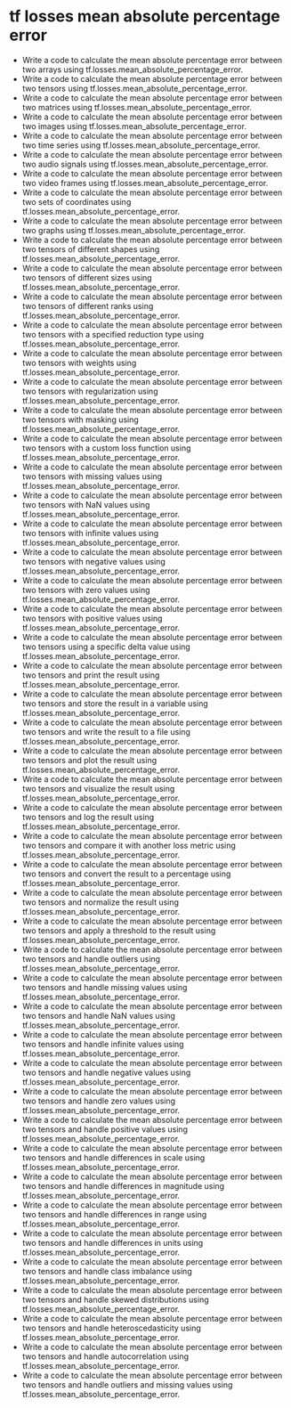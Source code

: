 # tf losses mean absolute percentage error

- Write a code to calculate the mean absolute percentage error between two arrays using tf.losses.mean_absolute_percentage_error.
- Write a code to calculate the mean absolute percentage error between two tensors using tf.losses.mean_absolute_percentage_error.
- Write a code to calculate the mean absolute percentage error between two matrices using tf.losses.mean_absolute_percentage_error.
- Write a code to calculate the mean absolute percentage error between two images using tf.losses.mean_absolute_percentage_error.
- Write a code to calculate the mean absolute percentage error between two time series using tf.losses.mean_absolute_percentage_error.
- Write a code to calculate the mean absolute percentage error between two audio signals using tf.losses.mean_absolute_percentage_error.
- Write a code to calculate the mean absolute percentage error between two video frames using tf.losses.mean_absolute_percentage_error.
- Write a code to calculate the mean absolute percentage error between two sets of coordinates using tf.losses.mean_absolute_percentage_error.
- Write a code to calculate the mean absolute percentage error between two graphs using tf.losses.mean_absolute_percentage_error.
- Write a code to calculate the mean absolute percentage error between two tensors of different shapes using tf.losses.mean_absolute_percentage_error.
- Write a code to calculate the mean absolute percentage error between two tensors of different sizes using tf.losses.mean_absolute_percentage_error.
- Write a code to calculate the mean absolute percentage error between two tensors of different ranks using tf.losses.mean_absolute_percentage_error.
- Write a code to calculate the mean absolute percentage error between two tensors with a specified reduction type using tf.losses.mean_absolute_percentage_error.
- Write a code to calculate the mean absolute percentage error between two tensors with weights using tf.losses.mean_absolute_percentage_error.
- Write a code to calculate the mean absolute percentage error between two tensors with regularization using tf.losses.mean_absolute_percentage_error.
- Write a code to calculate the mean absolute percentage error between two tensors with masking using tf.losses.mean_absolute_percentage_error.
- Write a code to calculate the mean absolute percentage error between two tensors with a custom loss function using tf.losses.mean_absolute_percentage_error.
- Write a code to calculate the mean absolute percentage error between two tensors with missing values using tf.losses.mean_absolute_percentage_error.
- Write a code to calculate the mean absolute percentage error between two tensors with NaN values using tf.losses.mean_absolute_percentage_error.
- Write a code to calculate the mean absolute percentage error between two tensors with infinite values using tf.losses.mean_absolute_percentage_error.
- Write a code to calculate the mean absolute percentage error between two tensors with negative values using tf.losses.mean_absolute_percentage_error.
- Write a code to calculate the mean absolute percentage error between two tensors with zero values using tf.losses.mean_absolute_percentage_error.
- Write a code to calculate the mean absolute percentage error between two tensors with positive values using tf.losses.mean_absolute_percentage_error.
- Write a code to calculate the mean absolute percentage error between two tensors using a specific delta value using tf.losses.mean_absolute_percentage_error.
- Write a code to calculate the mean absolute percentage error between two tensors and print the result using tf.losses.mean_absolute_percentage_error.
- Write a code to calculate the mean absolute percentage error between two tensors and store the result in a variable using tf.losses.mean_absolute_percentage_error.
- Write a code to calculate the mean absolute percentage error between two tensors and write the result to a file using tf.losses.mean_absolute_percentage_error.
- Write a code to calculate the mean absolute percentage error between two tensors and plot the result using tf.losses.mean_absolute_percentage_error.
- Write a code to calculate the mean absolute percentage error between two tensors and visualize the result using tf.losses.mean_absolute_percentage_error.
- Write a code to calculate the mean absolute percentage error between two tensors and log the result using tf.losses.mean_absolute_percentage_error.
- Write a code to calculate the mean absolute percentage error between two tensors and compare it with another loss metric using tf.losses.mean_absolute_percentage_error.
- Write a code to calculate the mean absolute percentage error between two tensors and convert the result to a percentage using tf.losses.mean_absolute_percentage_error.
- Write a code to calculate the mean absolute percentage error between two tensors and normalize the result using tf.losses.mean_absolute_percentage_error.
- Write a code to calculate the mean absolute percentage error between two tensors and apply a threshold to the result using tf.losses.mean_absolute_percentage_error.
- Write a code to calculate the mean absolute percentage error between two tensors and handle outliers using tf.losses.mean_absolute_percentage_error.
- Write a code to calculate the mean absolute percentage error between two tensors and handle missing values using tf.losses.mean_absolute_percentage_error.
- Write a code to calculate the mean absolute percentage error between two tensors and handle NaN values using tf.losses.mean_absolute_percentage_error.
- Write a code to calculate the mean absolute percentage error between two tensors and handle infinite values using tf.losses.mean_absolute_percentage_error.
- Write a code to calculate the mean absolute percentage error between two tensors and handle negative values using tf.losses.mean_absolute_percentage_error.
- Write a code to calculate the mean absolute percentage error between two tensors and handle zero values using tf.losses.mean_absolute_percentage_error.
- Write a code to calculate the mean absolute percentage error between two tensors and handle positive values using tf.losses.mean_absolute_percentage_error.
- Write a code to calculate the mean absolute percentage error between two tensors and handle differences in scale using tf.losses.mean_absolute_percentage_error.
- Write a code to calculate the mean absolute percentage error between two tensors and handle differences in magnitude using tf.losses.mean_absolute_percentage_error.
- Write a code to calculate the mean absolute percentage error between two tensors and handle differences in range using tf.losses.mean_absolute_percentage_error.
- Write a code to calculate the mean absolute percentage error between two tensors and handle differences in units using tf.losses.mean_absolute_percentage_error.
- Write a code to calculate the mean absolute percentage error between two tensors and handle class imbalance using tf.losses.mean_absolute_percentage_error.
- Write a code to calculate the mean absolute percentage error between two tensors and handle skewed distributions using tf.losses.mean_absolute_percentage_error.
- Write a code to calculate the mean absolute percentage error between two tensors and handle heteroscedasticity using tf.losses.mean_absolute_percentage_error.
- Write a code to calculate the mean absolute percentage error between two tensors and handle autocorrelation using tf.losses.mean_absolute_percentage_error.
- Write a code to calculate the mean absolute percentage error between two tensors and handle outliers and missing values using tf.losses.mean_absolute_percentage_error.